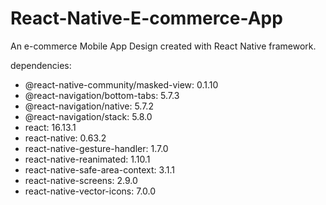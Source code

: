 # React-Native-E-commerce-App
An e-commerce Mobile App Design created with React Native framework.


dependencies: 

- @react-native-community/masked-view: 0.1.10
- @react-navigation/bottom-tabs: 5.7.3
- @react-navigation/native: 5.7.2
- @react-navigation/stack: 5.8.0
- react: 16.13.1
- react-native: 0.63.2
- react-native-gesture-handler: 1.7.0
- react-native-reanimated: 1.10.1
- react-native-safe-area-context: 3.1.1
- react-native-screens: 2.9.0
- react-native-vector-icons: 7.0.0
